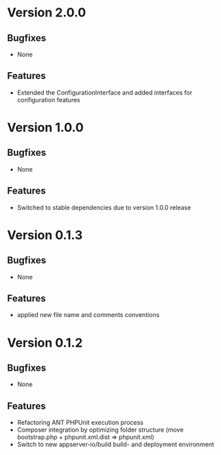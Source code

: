 # Version 2.0.0

## Bugfixes

* None

## Features

* Extended the ConfigurationInterface and added interfaces for configuration features

# Version 1.0.0

## Bugfixes

* None

## Features

* Switched to stable dependencies due to version 1.0.0 release

# Version 0.1.3

## Bugfixes

* None

## Features

* applied new file name and comments conventions

# Version 0.1.2

## Bugfixes

* None

## Features

* Refactoring ANT PHPUnit execution process
* Composer integration by optimizing folder structure (move bootstrap.php + phpunit.xml.dist => phpunit.xml)
* Switch to new appserver-io/build build- and deployment environment

